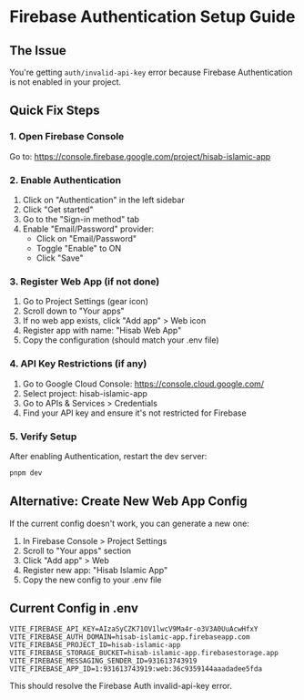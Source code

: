 # Firebase Authentication Setup Guide

## The Issue
You're getting `auth/invalid-api-key` error because Firebase Authentication is not enabled in your project.

## Quick Fix Steps

### 1. Open Firebase Console
Go to: https://console.firebase.google.com/project/hisab-islamic-app

### 2. Enable Authentication
1. Click on "Authentication" in the left sidebar
2. Click "Get started"
3. Go to the "Sign-in method" tab
4. Enable "Email/Password" provider:
   - Click on "Email/Password"
   - Toggle "Enable" to ON
   - Click "Save"

### 3. Register Web App (if not done)
1. Go to Project Settings (gear icon)
2. Scroll down to "Your apps"
3. If no web app exists, click "Add app" > Web icon
4. Register app with name: "Hisab Web App"
5. Copy the configuration (should match your .env file)

### 4. API Key Restrictions (if any)
1. Go to Google Cloud Console: https://console.cloud.google.com/
2. Select project: hisab-islamic-app
3. Go to APIs & Services > Credentials
4. Find your API key and ensure it's not restricted for Firebase

### 5. Verify Setup
After enabling Authentication, restart the dev server:
```bash
pnpm dev
```

## Alternative: Create New Web App Config
If the current config doesn't work, you can generate a new one:

1. In Firebase Console > Project Settings
2. Scroll to "Your apps" section
3. Click "Add app" > Web
4. Register new app: "Hisab Islamic App"
5. Copy the new config to your .env file

## Current Config in .env
```
VITE_FIREBASE_API_KEY=AIzaSyCZK71OV1lwcV9Ma4r-o3V3A0UuAcwHfxY
VITE_FIREBASE_AUTH_DOMAIN=hisab-islamic-app.firebaseapp.com
VITE_FIREBASE_PROJECT_ID=hisab-islamic-app
VITE_FIREBASE_STORAGE_BUCKET=hisab-islamic-app.firebasestorage.app
VITE_FIREBASE_MESSAGING_SENDER_ID=931613743919
VITE_FIREBASE_APP_ID=1:931613743919:web:36c9359144aaadadee5fda
```

This should resolve the Firebase Auth invalid-api-key error.
